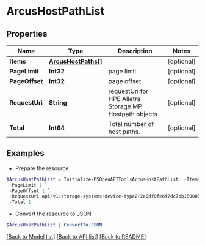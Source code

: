 # ArcusHostPathList
## Properties

Name | Type | Description | Notes
------------ | ------------- | ------------- | -------------
**Items** | [**ArcusHostPaths[]**](ArcusHostPaths.md) |  | [optional] 
**PageLimit** | **Int32** | page limit | [optional] 
**PageOffset** | **Int32** | page offset | [optional] 
**RequestUri** | **String** | requestUri for HPE Alletra Storage MP Hostpath objects | [optional] 
**Total** | **Int64** | Total number of host paths. | [optional] 

## Examples

- Prepare the resource
```powershell
$ArcusHostPathList = Initialize-PSOpenAPIToolsArcusHostPathList  -Items null `
 -PageLimit 1 `
 -PageOffset 1 `
 -RequestUri api/v1/storage-systems/device-type2/2a0df0fe6f7dc7bb16000000000000000000004817/host-paths `
 -Total 1
```

- Convert the resource to JSON
```powershell
$ArcusHostPathList | ConvertTo-JSON
```

[[Back to Model list]](../README.md#documentation-for-models) [[Back to API list]](../README.md#documentation-for-api-endpoints) [[Back to README]](../README.md)

